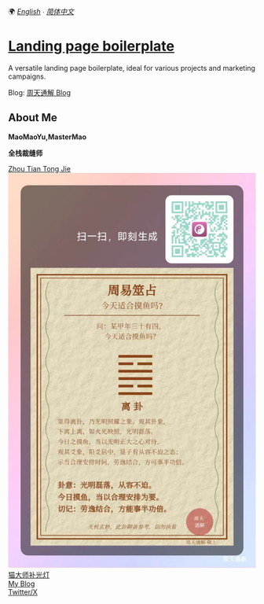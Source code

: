 🌍 _[English](README.md) ∙ [简体中文](README-zh.md)_

# [Landing page boilerplate](https://landingpage.weijunext.com/)

A versatile landing page boilerplate, ideal for various projects and marketing campaigns.

Blog:
[周天通解 Blog](https://fate.mastermao.com/zh/blog/zhouyi-example)

## About Me

**MaoMaoYu,MasterMao**

**全栈裁缝师**

[Zhou Tian Tong Jie](https://fate.mastermao.com)  
<img src="./public/zhouyi_20241108115435.jpg" alt="周易占卜实例" >
[猫大师补光灯](https://fate.mastermao.com)  
[My Blog](https://fate.mastermao.com/zh/blog)  
[Twitter/X](https://twitter.com/maomaoyu_coffee/)
